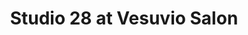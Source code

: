 ---
title: "Studio 28 at Vesuvio Salon"
url: /chandler/studio-28-at-vesuvio-salon/
shop: Friseur
---